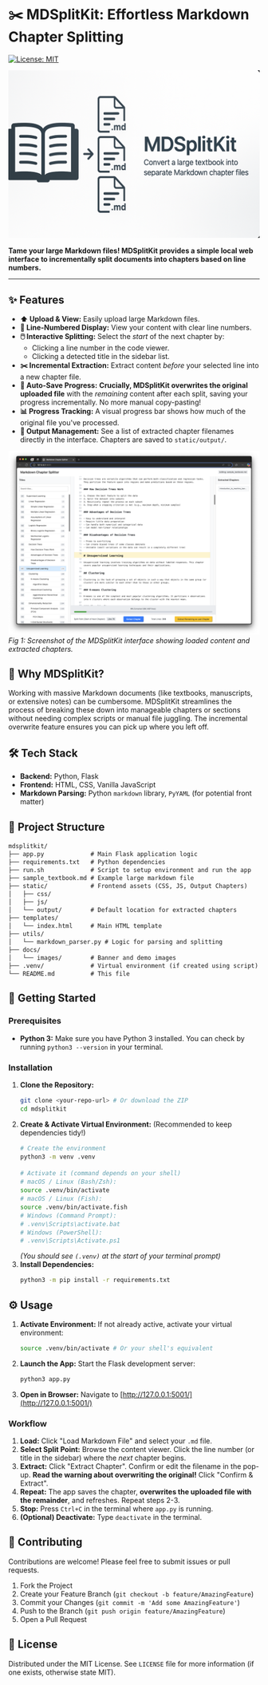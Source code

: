 # ✂️ MDSplitKit: Effortless Markdown Chapter Splitting

[![License: MIT](https://img.shields.io/badge/License-MIT-yellow.svg)](https://opensource.org/licenses/MIT)
<!-- Add other badges like Python version, build status, etc. -->
<!-- e.g., [![Python Version](https://img.shields.io/badge/python-3.x-blue.svg)](https://www.python.org/) -->

![MDSplitKit Banner](docs/images/banner.png)

**Tame your large Markdown files! MDSplitKit provides a simple local web interface to incrementally split documents into chapters based on line numbers.**

---

## ✨ Features

*   **⬆️ Upload & View:** Easily upload large Markdown files.
*   **📄 Line-Numbered Display:** View your content with clear line numbers.
*   **🖱️ Interactive Splitting:** Select the *start* of the next chapter by:
    *   Clicking a line number in the code viewer.
    *   Clicking a detected title in the sidebar list.
*   **✂️ Incremental Extraction:** Extract content *before* your selected line into a new chapter file.
*   **💾 Auto-Save Progress:** **Crucially, MDSplitKit overwrites the original uploaded file** with the *remaining* content after each split, saving your progress incrementally. No more manual copy-pasting!
*   **📊 Progress Tracking:** A visual progress bar shows how much of the original file you've processed.
*   **📂 Output Management:** See a list of extracted chapter filenames directly in the interface. Chapters are saved to `static/output/`.

![MDSplitKit Demo](docs/images/demo.png)
*Fig 1: Screenshot of the MDSplitKit interface showing loaded content and extracted chapters.*

## 🤔 Why MDSplitKit?

Working with massive Markdown documents (like textbooks, manuscripts, or extensive notes) can be cumbersome. MDSplitKit streamlines the process of breaking these down into manageable chapters or sections without needing complex scripts or manual file juggling. The incremental overwrite feature ensures you can pick up where you left off.

## 🛠️ Tech Stack

*   **Backend:** Python, Flask
*   **Frontend:** HTML, CSS, Vanilla JavaScript
*   **Markdown Parsing:** Python `markdown` library, `PyYAML` (for potential front matter)

## 📁 Project Structure

```
mdsplitkit/
├── app.py             # Main Flask application logic
├── requirements.txt   # Python dependencies
├── run.sh             # Script to setup environment and run the app
├── sample_textbook.md # Example large markdown file
├── static/            # Frontend assets (CSS, JS, Output Chapters)
│   ├── css/
│   ├── js/
│   └── output/        # Default location for extracted chapters
├── templates/
│   └── index.html     # Main HTML template
├── utils/
│   └── markdown_parser.py # Logic for parsing and splitting
├── docs/
│   └── images/        # Banner and demo images
├── .venv/             # Virtual environment (if created using script)
└── README.md          # This file
```

## 🚀 Getting Started

### Prerequisites

*   **Python 3:** Make sure you have Python 3 installed. You can check by running `python3 --version` in your terminal.

### Installation

1.  **Clone the Repository:**
    ```bash
    git clone <your-repo-url> # Or download the ZIP
    cd mdsplitkit
    ```
2.  **Create & Activate Virtual Environment:** (Recommended to keep dependencies tidy!)
    ```bash
    # Create the environment
    python3 -m venv .venv

    # Activate it (command depends on your shell)
    # macOS / Linux (Bash/Zsh):
    source .venv/bin/activate
    # macOS / Linux (Fish):
    source .venv/bin/activate.fish
    # Windows (Command Prompt):
    # .venv\Scripts\activate.bat
    # Windows (PowerShell):
    # .venv\Scripts\Activate.ps1
    ```
    *(You should see `(.venv)` at the start of your terminal prompt)*
3.  **Install Dependencies:**
    ```bash
    python3 -m pip install -r requirements.txt
    ```

## ⚙️ Usage

1.  **Activate Environment:** If not already active, activate your virtual environment:
    ```bash
    source .venv/bin/activate # Or your shell's equivalent
    ```
2.  **Launch the App:** Start the Flask development server:
    ```bash
    python3 app.py
    ```
3.  **Open in Browser:** Navigate to [http://127.0.0.1:5001/](http://127.0.0.1:5001/)

### Workflow

1.  **Load:** Click "Load Markdown File" and select your `.md` file.
2.  **Select Split Point:** Browse the content viewer. Click the line number (or title in the sidebar) where the *next* chapter begins.
3.  **Extract:** Click "Extract Chapter". Confirm or edit the filename in the pop-up. **Read the warning about overwriting the original!** Click "Confirm & Extract".
4.  **Repeat:** The app saves the chapter, **overwrites the uploaded file with the remainder**, and refreshes. Repeat steps 2-3.
5.  **Stop:** Press `Ctrl+C` in the terminal where `app.py` is running.
6.  **(Optional) Deactivate:** Type `deactivate` in the terminal.

## 🤝 Contributing

Contributions are welcome! Please feel free to submit issues or pull requests.

1.  Fork the Project
2.  Create your Feature Branch (`git checkout -b feature/AmazingFeature`)
3.  Commit your Changes (`git commit -m 'Add some AmazingFeature'`)
4.  Push to the Branch (`git push origin feature/AmazingFeature`)
5.  Open a Pull Request

## 📜 License

Distributed under the MIT License. See `LICENSE` file for more information (if one exists, otherwise state MIT).
